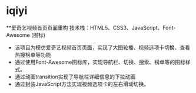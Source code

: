 # iqiyi
**爱奇艺视频首页页面重构
技术栈：HTML5、CSS3、JavaScript、Font-Awesome (图标)
- 该项目为模仿爱奇艺视频首页页面，实现了大图轮播、视频选项卡切换、查看热搜榜单等功能
- 通过使用Font-Awesome图标库，实现导航栏、切换、搜索、榜单等的图标样式。
- 通过动画transition实现了导航栏详细信息的下拉动画
- 通过封装JavaScript方法实现视频选项卡的左右滑动切换。
